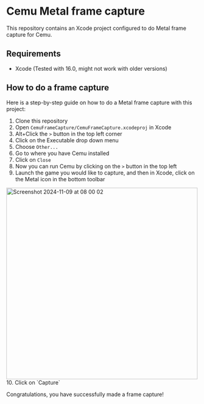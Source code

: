 # Cemu Metal frame capture

This repository contains an Xcode project configured to do Metal frame capture for Cemu.

## Requirements

- Xcode (Tested with 16.0, might not work with older versions)

## How to do a frame capture

Here is a step-by-step guide on how to do a Metal frame capture with this project:
1. Clone this repository
2. Open `CemuFrameCapture/CemuFrameCapture.xcodeproj` in Xcode
3. Alt+Click the `>` button in the top left corner
4. Click on the Executable drop down menu
5. Choose `Other...`
6. Go to where you have Cemu installed
7. Click on `Close`
8. Now you can run Cemu by clicking on the `>` button in the top left
9. Launch the game you would like to capture, and then in Xcode, click on the Metal icon in the bottom toolbar
<img width="502" alt="Screenshot 2024-11-09 at 08 00 02" src="https://github.com/user-attachments/assets/a4918686-1fe8-4167-b621-239b59247f61">
10. Click on `Capture`

Congratulations, you have successfully made a frame capture!
